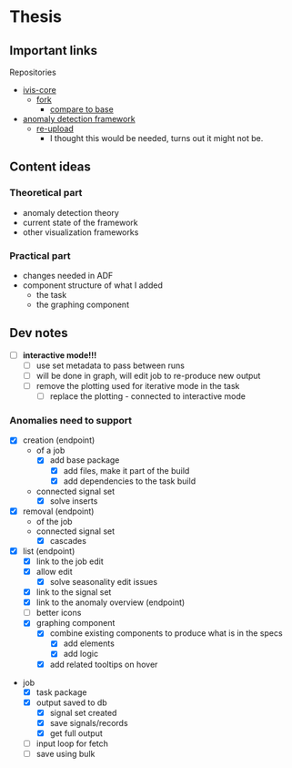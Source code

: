 # Thesis

## Important links

Repositories

- [ivis-core](https://github.com/smartarch/ivis-core)
  - [fork](https://github.com/bastianluk/ivis-core)
    - [compare to base](https://github.com/smartarch/ivis-core/compare/master...bastianluk:devel)
- [anomaly detection framework](https://bitbucket.org/rakibulmdalamtime-series-anomaly-detection-framework/src/master/)
  - [re-upload](https://github.com/bastianluk/Time-series-Anomaly-Detection-Framework)
    - I thought this would be needed, turns out it might not be.

## Content ideas

### Theoretical part

- anomaly detection theory
- current state of the framework
- other visualization frameworks

### Practical part

- changes needed in ADF
- component structure of what I added
  - the task
  - the graphing component

## Dev notes

- [ ] **interactive mode!!!**
  - [ ] use set metadata to pass between runs
  - [ ] will be done in graph, will edit job to re-produce new output
  - [ ] remove the plotting used for iterative mode in the task
    - [ ] replace the plotting - connected to interactive mode

### Anomalies need to support

- [x] creation (endpoint)
  - of a job
    - [x] add base package
      - [x] add files, make it part of the build
      - [x] add dependencies to the task build
  - connected signal set
    - [x] solve inserts
- [x] removal (endpoint)
  - of the job
  - connected signal set
    - [x] cascades
- [x] list (endpoint)
  - [x] link to the job edit
  - [x] allow edit
    - [x] solve seasonality edit issues
  - [x] link to the signal set
  - [x] link to the anomaly overview (endpoint)
  - [ ] better icons
  - [x] graphing component
    - [x] combine existing components to produce what is in the specs
      - [x] add elements
      - [x] add logic
    - [x] add related tooltips on hover
- job
  - [x] task package
  - [x] output saved to db
    - [x] signal set created
    - [x] save signals/records
    - [x] get full output
  - [ ] input loop for fetch
  - [ ] save using bulk
